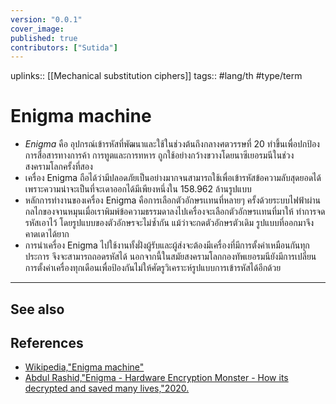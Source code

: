 ```yaml
---
version: "0.0.1"
cover_image:
published: true
contributors: ["Sutida"]
---
```

uplinks:: [[Mechanical substitution ciphers]]
tags:: #lang/th #type/term 

# Enigma machine
- *Enigma* คือ อุปกรณ์เข้ารหัสที่พัฒนาและใช้ในช่วงต้นถึงกลางศตวรรษที่ 20 ทำขึ้นเพื่อปกป้องการสื่อสารทางการค้า การทูตและการทหาร ถูกใช้อย่างกว้างขวางโดยนาซีเยอรมนีในช่วงสงครามโลกครั้งที่สอง
- เครื่อง Enigma ถือได้ว่ามีปลอดภัยเป็นอย่างมากจนสามารถใช้เพื่อเข้ารหัสข้อความลับสุดยอดได้ เพราะความน่าจะเป็นที่จะเดาออกได้มีเพียงหนึ่งใน 158.962 ล้านรูปแบบ 
- หลักการทำงานของเครื่อง Enigma คือการเลือกตัวอักษรเเทนที่หลายๆ ครั้งด้วยระบบไฟฟ้าผ่านกลไกของจานหมุนเมื่อเราพิมพ์ข้อความธรรมดาลงไปเครื่องจะเลือกตัวอักษรเเทนที่มาให้ ทำการจดรหัสเอาไว้ โดยรูปแบบของตัวอักษรจะไม่ซ้ำกัน แม้ว่าจะกดตัวอักษรตัวเดิม รูปแบบที่ออกมาจึงคาดเดาได้ยาก 
- การนำเครื่อง Enigma ไปใช้งานทั้งฝั่งผู้รับและผู้ส่งจะต้องมีเครื่องที่มีการตั้งค่าเหมือนกันทุกประการ จึงจะสามารถถอดรหัสได้ นอกจากนี้ในสมัยสงครามโลกกองทัพเยอรมนียังมีการเปลี่ยนการตั้งค่าเครื่องทุกเดือนเพื่อป้องกันไม่ให้ศัตรูวิเคราะห์รูปแบบการเข้ารหัสได้อีกด้วย

---
## See also
## References
- [Wikipedia,"Enigma machine"](https://en.wikipedia.org/wiki/Enigma_machine)
- [Abdul Rashid,"Enigma - Hardware Encryption Monster - How its decrypted and saved many lives,"2020.](https://www.linkedin.com/pulse/enigma-hardware-encryption-monster-how-its-decrypted-abdul-rashid)
